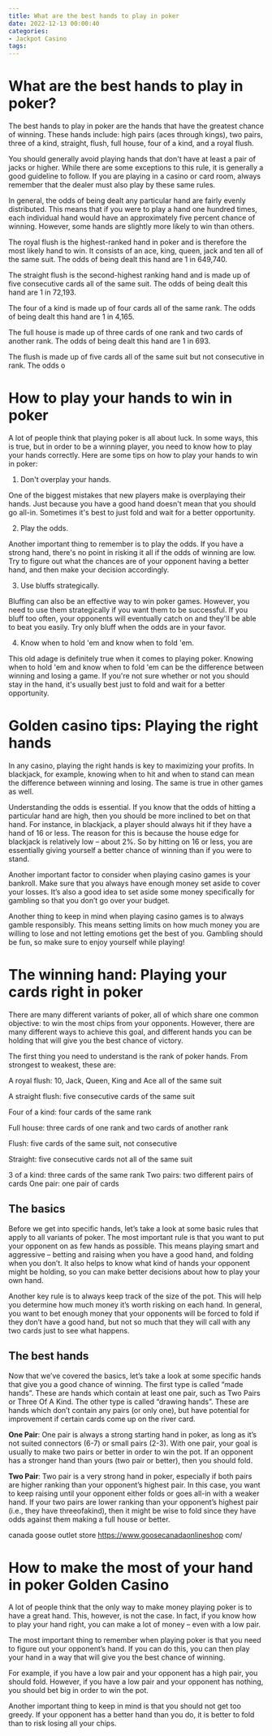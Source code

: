 ```yaml
---
title: What are the best hands to play in poker
date: 2022-12-13 00:00:40
categories:
- Jackpot Casino
tags:
---
```



#  What are the best hands to play in poker?

The best hands to play in poker are the hands that have the greatest chance of winning. These hands include: high pairs (aces through kings), two pairs, three of a kind, straight, flush, full house, four of a kind, and a royal flush.

You should generally avoid playing hands that don't have at least a pair of jacks or higher. While there are some exceptions to this rule, it is generally a good guideline to follow. If you are playing in a casino or card room, always remember that the dealer must also play by these same rules.

In general, the odds of being dealt any particular hand are fairly evenly distributed. This means that if you were to play a hand one hundred times, each individual hand would have an approximately five percent chance of winning. However, some hands are slightly more likely to win than others.

The royal flush is the highest-ranked hand in poker and is therefore the most likely hand to win. It consists of an ace, king, queen, jack and ten all of the same suit. The odds of being dealt this hand are 1 in 649,740.

The straight flush is the second-highest ranking hand and is made up of five consecutive cards all of the same suit. The odds of being dealt this hand are 1 in 72,193.

The four of a kind is made up of four cards all of the same rank. The odds of being dealt this hand are 1 in 4,165.

The full house is made up of three cards of one rank and two cards of another rank. The odds of being dealt this hand are 1 in 693.

The flush is made up of five cards all of the same suit but not consecutive in rank. The odds o

#  How to play your hands to win in poker

A lot of people think that playing poker is all about luck. In some ways, this is true, but in order to be a winning player, you need to know how to play your hands correctly. Here are some tips on how to play your hands to win in poker:

1. Don't overplay your hands.

One of the biggest mistakes that new players make is overplaying their hands. Just because you have a good hand doesn't mean that you should go all-in. Sometimes it's best to just fold and wait for a better opportunity.

2. Play the odds.

Another important thing to remember is to play the odds. If you have a strong hand, there's no point in risking it all if the odds of winning are low. Try to figure out what the chances are of your opponent having a better hand, and then make your decision accordingly.

3. Use bluffs strategically.

Bluffing can also be an effective way to win poker games. However, you need to use them strategically if you want them to be successful. If you bluff too often, your opponents will eventually catch on and they'll be able to beat you easily. Try only bluff when the odds are in your favor.

4. Know when to hold 'em and know when to fold 'em.

This old adage is definitely true when it comes to playing poker. Knowing when to hold 'em and know when to fold 'em can be the difference between winning and losing a game. If you're not sure whether or not you should stay in the hand, it's usually best just to fold and wait for a better opportunity.

#  Golden casino tips: Playing the right hands

In any casino, playing the right hands is key to maximizing your profits. In blackjack, for example, knowing when to hit and when to stand can mean the difference between winning and losing. The same is true in other games as well.

Understanding the odds is essential. If you know that the odds of hitting a particular hand are high, then you should be more inclined to bet on that hand. For instance, in blackjack, a player should always hit if they have a hand of 16 or less. The reason for this is because the house edge for blackjack is relatively low – about 2%. So by hitting on 16 or less, you are essentially giving yourself a better chance of winning than if you were to stand.

Another important factor to consider when playing casino games is your bankroll. Make sure that you always have enough money set aside to cover your losses. It’s also a good idea to set aside some money specifically for gambling so that you don’t go over your budget.

Another thing to keep in mind when playing casino games is to always gamble responsibly. This means setting limits on how much money you are willing to lose and not letting emotions get the best of you. Gambling should be fun, so make sure to enjoy yourself while playing!

#  The winning hand: Playing your cards right in poker

There are many different variants of poker, all of which share one common objective: to win the most chips from your opponents. However, there are many different ways to achieve this goal, and different hands you can be holding that will give you the best chance of victory.

The first thing you need to understand is the rank of poker hands. From strongest to weakest, these are:

A royal flush: 10, Jack, Queen, King and Ace all of the same suit

A straight flush: five consecutive cards of the same suit

Four of a kind: four cards of the same rank

Full house: three cards of one rank and two cards of another rank

Flush: five cards of the same suit, not consecutive

Straight: five consecutive cards not all of the same suit

3 of a kind: three cards of the same rank
Two pairs: two different pairs of cards
One pair: one pair of cards



  ## The basics



  Before we get into specific hands, let’s take a look at some basic rules that apply to all variants of poker. The most important rule is that you want to put your opponent on as few hands as possible. This means playing smart and aggressive – betting and raising when you have a good hand, and folding when you don’t. It also helps to know what kind of hands your opponent might be holding, so you can make better decisions about how to play your own hand. 



  Another key rule is to always keep track of the size of the pot. This will help you determine how much money it’s worth risking on each hand. In general, you want to bet enough money that your opponents will be forced to fold if they don’t have a good hand, but not so much that they will call with any two cards just to see what happens. 



  ## The best hands



  Now that we’ve covered the basics, let’s take a look at some specific hands that give you a good chance of winning. The first type is called “made hands”. These are hands which contain at least one pair, such as Two Pairs or Three Of A Kind. The other type is called “drawing hands”. These are hands which don’t contain any pairs (or only one), but have potential for improvement if certain cards come up on the river card. 



   **One Pair**: One pair is always a strong starting hand in poker, as long as it’s not suited connectors (6-7) or small pairs (2-3). With one pair, your goal is usually to make two pairs or better in order to win the pot. If an opponent has a stronger hand than yours (two pair or better), then you should fold. 



  **Two Pair**: Two pair is a very strong hand in poker, especially if both pairs are higher ranking than your opponent’s highest pair. In this case, you want to keep raising until your opponent either folds or goes all-in with a weaker hand. If your two pairs are lower ranking than your opponent’s highest pair (i.e., they have threeofakind), then it might be wise to fold since they have odds against them making a full house or better. 

canada goose outlet store https://www.goosecanadaonlineshop com/

#  How to make the most of your hand in poker Golden Casino

A lot of people think that the only way to make money playing poker is to have a great hand. This, however, is not the case. In fact, if you know how to play your hand right, you can make a lot of money – even with a low pair.

The most important thing to remember when playing poker is that you need to figure out your opponent’s hand. If you can do this, you can then play your hand in a way that will give you the best chance of winning.

For example, if you have a low pair and your opponent has a high pair, you should fold. However, if you have a low pair and your opponent has nothing, you should bet big in order to win the pot.

Another important thing to keep in mind is that you should not get too greedy. If your opponent has a better hand than you do, it is better to fold than to risk losing all your chips.